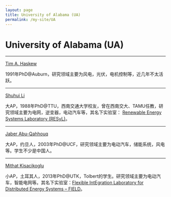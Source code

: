 ```yaml
---
layout: page
title: University of Alabama (UA)
permalink: /my-site/UA
---
```

# University of Alabama (UA)

---

[Tim A. Haskew](http://ece.eng.ua.edu/people/thaskew/)

1991年PhD@Auburn，研究领域主要为风电，光伏，电机控制等，近几年不太活跃。

---

[Shuhui Li](http://shli.people.ua.edu/dr-shuhui-li.html)

大AP，1988年PhD@TTU，西南交通大学校友，曾在西南交大、TAMU任教，研究领域主要为电网，逆变器，电动汽车等，其名下实验室：
[Renewable Energy Systems Laboratory (RESyL)](http://shli.people.ua.edu/)。

---

[Jaber Abu-Qahhouq](http://ece.eng.ua.edu/people/jaberq/)

大AP，约旦人，2003年PhD@UCF，研究领域主要为电动汽车，储能系统，风电等。学生不少是中国人。

---

[Mithat Kisacikoglu](http://ece.eng.ua.edu/people/kisacikoglu-mithat/)

小AP，土耳其人，2013年PhD@UTK，Tolbert的学生。研究领域主要为电动汽车，智能电网等。其名下实验室：[Flexible IntEgration Laboratory for Distributed Energy Systems – FIELD](http://mck.people.ua.edu/)。
